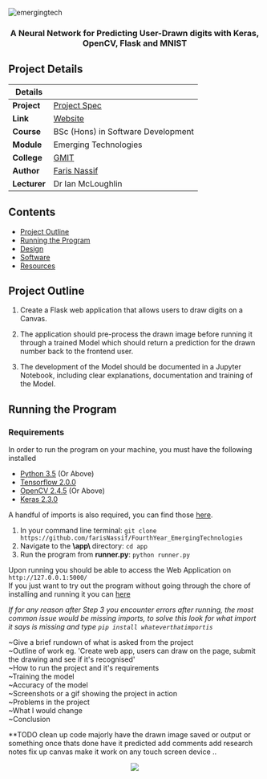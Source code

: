 ![emergingtech](https://user-images.githubusercontent.com/22448079/47147656-9f228f80-d2c6-11e8-846a-aa6a9a88ffef.png)

<h3 align="center">A Neural Network for Predicting User-Drawn digits with Keras, OpenCV, Flask and MNIST </h3>

## Project Details

|Details  |    |
| --- | --- |
| **Project**  | [Project Spec](https://github.com/ianmcloughlin/project-2019-emtech/blob/master/project.pdf) 
| **Link** | [Website](https://mnist-python-digit-prediction.herokuapp.com/)
| **Course** | BSc (Hons) in Software Development
| **Module** |  Emerging Technologies |
| **College** | [GMIT](http://www.gmit.ie/) 
| **Author** | [Faris Nassif](https://github.com/farisNassif) |
| **Lecturer** | Dr Ian McLoughlin|

## Contents
* [Project Outline](#project-outline)
* [Running the Program](running-the-program)
* [Design](https://github.com) 
* [Software](#Software)
* [Resources](https://github.com)

## Project Outline
1. Create a Flask web application that allows users to draw digits on a Canvas.

2. The application should pre-process the drawn image before running it through a trained Model which should return a prediction for the drawn number back to the frontend user.

3. The development of the Model should be documented in a Jupyter Notebook, including clear explanations, documentation and training of the Model.

## Running the Program

### Requirements

In order to run the program on your machine, you must have the following installed

* [Python 3.5](https://www.python.org/downloads) (Or Above)
* [Tensorflow 2.0.0](https://www.tensorflow.org/install/pip)
* [OpenCV 2.4.5](https://www.pyimagesearch.com/2018/09/19/pip-install-opencv/) (Or Above)
* [Keras 2.3.0](https://keras.io/)

A handful of imports is also required, you can find those [here](https://github.com/farisNassif/FourthYear_EmergingTechnologies/tree/master/rough_work/Neural_Network_1_Clothing%20Items/required_imports.txt).

1. In your command line terminal: `git clone https://github.com/farisNassif/FourthYear_EmergingTechnologies`
2. Navigate to the <b> \app\ </b> directory: `cd app`
3. Run the program from <b>runner.py</b>: `python runner.py`

Upon running you should be able to access the Web Application on `http://127.0.0.1:5000/`<br>
If you just want to try out the program without going through the chore of installing and running it you can [here](https://mnist-python-digit-prediction.herokuapp.com/)

<i> If for any reason after Step 3 you encounter errors after running, the most common issue would be missing imports, to solve this look for what import it says is missing and type `pip install whateverthatimportis`</i>



~Give a brief rundown of what is asked from the project<br>
~Outline of work eg. 'Create web app, users can draw on the page, submit the drawing and see if it's recognised'<br>
~How to run the project and it's requirements<br>
~Training the model<br>
~Accuracy of the model<br>
~Screenshots or a gif showing the project in action<br>
~Problems in the project<br>
~What I would change<br>
~Conclusion<br>

**TODO
clean up code majorly
have the drawn image saved or output or something
once thats done have it predicted
add comments 
add research notes
fix up canvas
make it work on any touch screen device
..

<p align="center">
  <img src = "https://i.imgur.com/TVplbBp.gif">
</p>